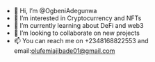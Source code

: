 - 👋 Hi, I’m @OgbeniAdegunwa
- 👀 I’m interested in Cryptocurrency and NFTs 
- 🌱 I’m currently learning about DeFi and web3
- 💞️ I’m looking to collaborate on new projects 
- 📫 You can reach me on +2348168822553 and email:olufemiajibade01@gmail.com

<!---
Bolfema/Bolfema is a ✨ special ✨ repository because its `README.md` (this file) appears on your GitHub profile.
You can click the Preview link to take a look at your changes.
--->
